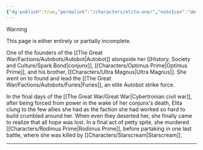 ```yaml
---
{"dg-publish":true,"permalink":"/characters/elita-one/","noteIcon":"default"}
---
```

  
>[!warning] 
>This page is either entirely or partially incomplete. 

One of the founders of the [[The Great War/Factions/Autobots/Autobot\|Autobot]] alongside her [[History, Society and Culture/Spark Bond\|conjunx]], [[Characters/Optimus Prime\|Optimus Prime]], and his brother, [[Characters/Ultra Magnus\|Ultra Magnus]]. She went on to found and lead the [[The Great War/Factions/Autobots/Furies\|Furies]], an elite Autobot strike force. 

In the final days of the [[The Great War/Great War\|Cybertronian civil war]], after being forced from power in the wake of her conjunx's death, Elita clung to the few allies she had as the faction she had worked so hard to build crumbled around her. When even they deserted her, she finally came to realize that all hope was lost. In a final act of petty spite, she murdered [[Characters/Rodimus Prime\|Rodimus Prime]], before partaking in one last battle, where she was killed by [[Characters/Starscream\|Starscream]]. 

--- 
